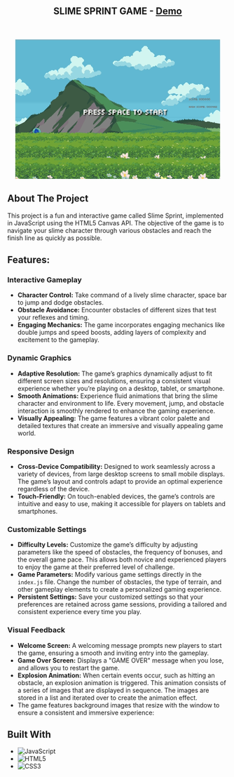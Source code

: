 <!-- PROJECT LOGO -->
<br />
<div align="center">
    <h2>SLIME SPRINT GAME - <a href="https://your-demo-link-here">Demo</a></h2>
    <br />
</div>
<!-- ABOUT THE PROJECT -->
<br />

<div align="center">
    <img src="https://github.com/shamikaredkar/SlimeSprint/blob/main/SlimeSprintPreview.gif" alt="Preview">
</div>

## About The Project

This project is a fun and interactive game called Slime Sprint, implemented in JavaScript using the HTML5 Canvas API. The objective of the game is to navigate your slime character through various obstacles and reach the finish line as quickly as possible.

## Features:

### Interactive Gameplay

- **Character Control:** Take command of a lively slime character, space bar to jump and dodge obstacles.
- **Obstacle Avoidance:** Encounter obstacles of different sizes that test your reflexes and timing.
- **Engaging Mechanics:** The game incorporates engaging mechanics like double jumps and speed boosts, adding layers of complexity and excitement to the gameplay.

### Dynamic Graphics

- **Adaptive Resolution:** The game’s graphics dynamically adjust to fit different screen sizes and resolutions, ensuring a consistent visual experience whether you’re playing on a desktop, tablet, or smartphone.
- **Smooth Animations:** Experience fluid animations that bring the slime character and environment to life. Every movement, jump, and obstacle interaction is smoothly rendered to enhance the gaming experience.
- **Visually Appealing:** The game features a vibrant color palette and detailed textures that create an immersive and visually appealing game world.

### Responsive Design

- **Cross-Device Compatibility:** Designed to work seamlessly across a variety of devices, from large desktop screens to small mobile displays. The game’s layout and controls adapt to provide an optimal experience regardless of the device.
- **Touch-Friendly:** On touch-enabled devices, the game’s controls are intuitive and easy to use, making it accessible for players on tablets and smartphones.

### Customizable Settings

- **Difficulty Levels:** Customize the game’s difficulty by adjusting parameters like the speed of obstacles, the frequency of bonuses, and the overall game pace. This allows both novice and experienced players to enjoy the game at their preferred level of challenge.
- **Game Parameters:** Modify various game settings directly in the `index.js` file. Change the number of obstacles, the type of terrain, and other gameplay elements to create a personalized gaming experience.
- **Persistent Settings:** Save your customized settings so that your preferences are retained across game sessions, providing a tailored and consistent experience every time you play.

### Visual Feedback

- **Welcome Screen:** A welcoming message prompts new players to start the game, ensuring a smooth and inviting entry into the gameplay.
- **Game Over Screen:** Displays a "GAME OVER" message when you lose, and allows you to restart the game.
- **Explosion Animation:** When certain events occur, such as hitting an obstacle, an explosion animation is triggered. This animation consists of a series of images that are displayed in sequence. The images are stored in a list and iterated over to create the animation effect.
- The game features background images that resize with the window to ensure a consistent and immersive experience:

## Built With

- ![JavaScript][JavaScript]
- ![HTML5][HTML5]
- ![CSS3][CSS3]

<!-- MARKDOWN LINKS & IMAGES -->
<!-- https://www.markdownguide.org/basic-syntax/#reference-style-links -->

[JavaScript]: https://img.shields.io/badge/JavaScript-F7DF1E?style=for-the-badge&logo=javascript&logoColor=black
[HTML5]: https://img.shields.io/badge/HTML5-E34F26?style=for-the-badge&logo=html5&logoColor=white
[CSS3]: https://img.shields.io/badge/CSS3-1572B6?style=for-the-badge&logo=css3&logoColor=white

